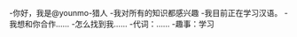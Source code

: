 -你好，我是@younmo-猎人
-我对所有的知识都感兴趣
-我目前正在学习汉语。
-我想和你合作……
-怎么找到我……
-代词：……
-趣事：学习

<!---
YUNMO-Hunter/YUNMO-Hunter是一个特殊的存储库，因为它的'README.md（这个文件）会出现在你的GitHub档案中。
您可以单击预览链接查看更改。
--->
